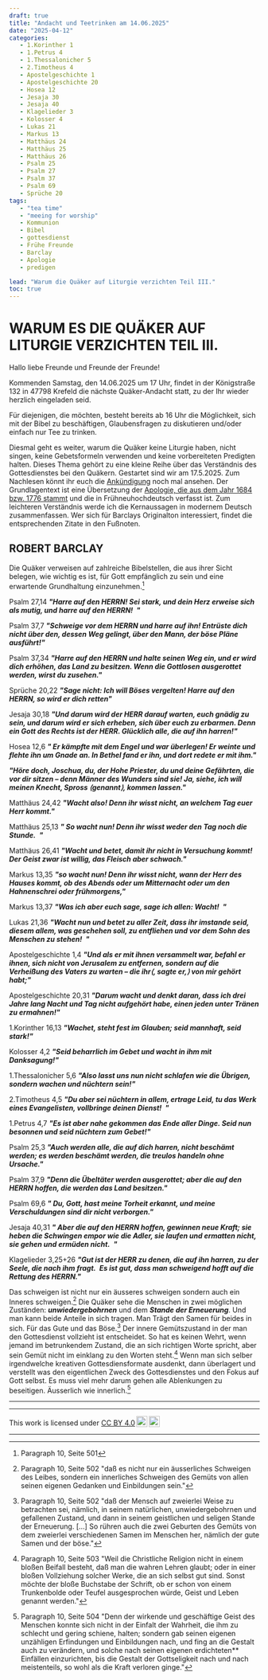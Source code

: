 ```yaml
---
draft: true
title: "Andacht und Teetrinken am 14.06.2025"
date: "2025-04-12"
categories:
   - 1.Korinther 1
   - 1.Petrus 4
   - 1.Thessalonicher 5
   - 2.Timotheus 4
   - Apostelgeschichte 1
   - Apostelgeschichte 20
   - Hosea 12
   - Jesaja 30
   - Jesaja 40
   - Klagelieder 3
   - Kolosser 4
   - Lukas 21
   - Markus 13
   - Matthäus 24
   - Matthäus 25
   - Matthäus 26
   - Psalm 25
   - Psalm 27
   - Psalm 37
   - Psalm 69
   - Sprüche 20
tags:
   - "tea time"
   - "meeing for worship"
   - Kommunion
   - Bibel
   - gottesdienst
   - Frühe Freunde
   - Barclay
   - Apologie
   - predigen

lead: "Warum die Quäker auf Liturgie verzichten Teil III."
toc: true
---
```



WARUM ES DIE QUÄKER AUF LITURGIE VERZICHTEN TEIL III.
=====================================================

Hallo liebe Freunde und Freunde der Freunde!

Kommenden Samstag, den 14.06.2025 um 17 Uhr, findet in der Königstraße 132 in 47798 Krefeld die nächste Quäker-Andacht statt, zu der Ihr wieder herzlich eingeladen seid.

Für diejenigen, die möchten, besteht bereits ab 16 Uhr die Möglichkeit, sich mit der Bibel zu beschäftigen, Glaubensfragen zu diskutieren und/oder einfach nur Tee zu trinken.

Diesmal geht es weiter, warum die Quäker keine Liturgie haben, nicht singen, keine Gebetsformeln verwenden und keine vorbereiteten Predigten halten. Dieses Thema gehört zu eine kleine Reihe über das Verständnis des Gottesdienstes bei den Quäkern. Gestartet sind wir am 17.5.2025. Zum Nachlesen könnt ihr euch die [Ankündigung](https://quaker-kr.de/post/2025/05-03-gottesdiest/) noch mal ansehen. Der Grundlagentext ist eine Übersetzung der [Apologie, die aus dem Jahr 1684 bzw. 1776 stammt](https://apologie.the-independent-friend.de/) und die in Frühneuhochdeutsch verfasst ist. Zum leichteren Verständnis werde ich die Kernaussagen in modernem Deutsch zusammenfassen. Wer sich für Barclays Originalton interessiert, findet die entsprechenden Zitate in den Fußnoten.

ROBERT BARCLAY
--------------


Die Quäker verweisen auf zahlreiche Bibelstellen, die aus ihrer Sicht belegen, wie wichtig es ist, für Gott empfänglich zu sein und eine erwartende Grundhaltung einzunehmen.[^foot-031]


Psalm 27,14 ***"Harre auf den HERRN! Sei stark, und dein Herz erweise sich als mutig, und harre auf den HERRN! "***

Psalm 37,7 ***"Schweige vor dem HERRN und harre auf ihn! Entrüste dich nicht über den, dessen Weg gelingt, über den Mann, der böse Pläne ausführt!"***


Psalm 37,34 ***"Harre auf den HERRN und halte seinen Weg ein, und er wird dich erhöhen, das Land zu besitzen. Wenn die Gottlosen ausgerottet werden, wirst du zusehen."***

Sprüche 20,22 ***"Sage nicht: Ich will Böses vergelten! Harre auf den HERRN, so wird er dich retten"***

Jesaja 30,18 ***"Und darum wird der HERR darauf warten, euch gnädig zu sein, und darum wird er sich erheben, sich über euch zu erbarmen. Denn ein Gott des Rechts ist der HERR. Glücklich alle, die auf ihn harren!"***

Hosea 12,6 ***" Er kämpfte mit dem Engel und war überlegen! Er weinte und flehte ihn um Gnade an. In Bethel fand er ihn, und dort redete er mit ihm."***

***"Höre doch, Joschua, du, der Hohe Priester, du und deine Gefährten, die vor dir sitzen – denn Männer des Wunders sind sie! Ja, siehe, ich will meinen Knecht, Spross ⟨genannt⟩, kommen lassen."***

Matthäus 24,42 ***"Wacht also! Denn ihr wisst nicht, an welchem Tag euer Herr kommt."***

Matthäus 25,13 ***" So wacht nun! Denn ihr wisst weder den Tag noch die Stunde. "***

Matthäus 26,41 ***"Wacht und betet, damit ihr nicht in Versuchung kommt! Der Geist zwar ist willig, das Fleisch aber schwach."***

Markus 13,35 ***"so wacht nun! Denn ihr wisst nicht, wann der Herr des Hauses kommt, ob des Abends oder um Mitternacht oder um den Hahnenschrei oder frühmorgens,"***

Markus 13,37 ***"Was ich aber euch sage, sage ich allen: Wacht! "***

Lukas 21,36 ***"Wacht nun und betet zu aller Zeit, dass ihr imstande seid, diesem allem, was geschehen soll, zu entfliehen und vor dem Sohn des Menschen zu stehen! "***

Apostelgeschichte 1,4 ***"Und als er mit ihnen versammelt war, befahl er ihnen, sich nicht von Jerusalem zu entfernen, sondern auf die Verheißung des Vaters zu warten – die ihr⟨, sagte er,⟩ von mir gehört habt;"***

Apostelgeschichte 20,31 ***"Darum wacht und denkt daran, dass ich drei Jahre lang Nacht und Tag nicht aufgehört habe, einen jeden unter Tränen zu ermahnen!"***

1.Korinther 16,13  ***"Wachet, steht fest im Glauben; seid mannhaft, seid stark!"***

Kolosser 4,2 ***"Seid beharrlich im Gebet und wacht in ihm mit Danksagung!"***

1.Thessalonicher 5,6 ***"Also lasst uns nun nicht schlafen wie die Übrigen, sondern wachen und nüchtern sein!"***

2.Timotheus 4,5 ***"Du aber sei nüchtern in allem, ertrage Leid, tu das Werk eines Evangelisten, vollbringe deinen Dienst! "***

1.Petrus 4,7 ***"Es ist aber nahe gekommen das Ende aller Dinge. Seid nun besonnen und seid nüchtern zum Gebet!"***

Psalm 25,3 ***"Auch werden alle, die auf dich harren, nicht beschämt werden; es werden beschämt werden, die treulos handeln ohne Ursache."***

Psalm 37,9 ***"Denn die Übeltäter werden ausgerottet; aber die auf den HERRN hoffen, die werden das Land besitzen."***

Psalm 69,6 ***" Du, Gott, hast meine Torheit erkannt, und meine Verschuldungen sind dir nicht verborgen."***

Jesaja 40,31 ***" Aber die auf den HERRN hoffen, gewinnen neue Kraft; sie heben die Schwingen empor wie die Adler, sie laufen und ermatten nicht, sie gehen und ermüden nicht. "***

Klagelieder 3,25+26 ***"Gut ist der HERR zu denen, die auf ihn harren, zu der Seele, die nach ihm fragt. Es ist gut, dass man schweigend hofft auf die Rettung des HERRN."***

Das schweigen ist nicht nur ein äusseres schweigen sondern auch ein Inneres schweigen.[^foot-027] Die Quäker sehe die Menschen in zwei möglichen Zuständen: ***unwiedergebohrnen*** und dem ***Stande der Erneuerung***. Und man kann beide Anteile in sich tragen. Man Trägt den Samen für beides in sich. Für das Gute und das Böse.[^foot-028] Der innere Gemütszustand in der man den Gottesdienst vollzieht ist entscheidet. So hat es keinen Wehrt, wenn jemand im betrunkendem Zustand, die an sich richtigen Worte spricht, aber sein Gemüt nicht im einklang zu den Worten steht.[^foot-029] Wenn man sich selber irgendwelche kreativen Gottesdiensformate ausdenkt, dann überlagert und verstellt was den eigentlichen Zweck des Gottesdienstes und den Fokus auf Gott selbst. Es muss viel mehr darum gehen alle Ablenkungen zu beseitigen. Äusserlich wie innerlich.[^foot-030]


---



[^foot-027]: Paragraph 10, Seite 502 "daß es nicht nur ein äusserliches Schweigen des
Leibes, sondern ein innerliches Schweigen des Gemüts
von allen seinen eigenen Gedanken und Einbildungen
sein."

[^foot-028]: Paragraph 10, Seite 502 "daß der Mensch auf zweierlei Weise zu betrachten
sei, nämlich, in seinem natürlichen, unwiedergebohrnen
und gefallenen Zustand, und dann in seinem
geistlichen und seligen Stande der Erneuerung.
[...] So rühren auch
die zwei Geburten des Gemüts von dem zweierlei
verschiedenen Samen im Menschen her,
nämlich der gute Samen und der böse."

[^foot-029]: Paragraph 10, Seite 503 "Weil die
Christliche Religion nicht in einem bloßen Beifall besteht,
daß man die wahren Lehren glaubt; oder in
einer bloßen Vollziehung solcher Werke, die an sich
selbst gut sind. Sonst möchte der bloße Buchstabe
der Schrift, ob er schon von einem Trunkenbolde oder
Teufel ausgesprochen würde, Geist und Leben genannt
werden."

[^foot-030]: Paragraph 10, Seite 504 "Denn der wirkende und geschäftige Geist
des Menschen konnte sich nicht in der Einfalt der Wahrheit,
die ihm zu schlecht und gering schiene, halten;
sondern gab seinen eigenen unzähligen Erfindungen und
Einbildungen nach, und fing an die Gestalt auch zu verändern,
und solche nach seinen eigenen erdichteten**
Einfällen einzurichten, bis die Gestalt der Gottseligkeit
nach und nach meistenteils, so wohl als die Kraft
verloren ginge."


[^foot-031]: Paragraph 10, Seite 501

---

<p xmlns:cc="http://creativecommons.org/ns#" >This work is licensed under <a href="https://creativecommons.org/licenses/by/4.0/?ref=chooser-v1" target="\_blank" rel="license noopener noreferrer" style="display:inline-block;">CC BY 4.0<img style="height:22px!important;margin-left:3px;vertical-align:text-bottom;" src="https://mirrors.creativecommons.org/presskit/icons/cc.svg?ref=chooser-v1" alt=""><img style="height:22px!important;margin-left:3px;vertical-align:text-bottom;" src="https://mirrors.creativecommons.org/presskit/icons/by.svg?ref=chooser-v1" alt=""></a></p>

---